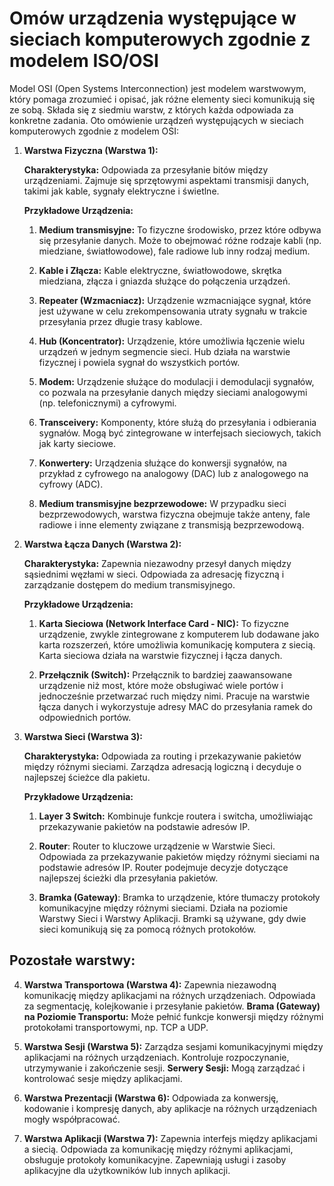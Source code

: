 # Omów urządzenia występujące w sieciach komputerowych zgodnie z modelem ISO/OSI

Model OSI (Open Systems Interconnection) jest modelem warstwowym, który pomaga zrozumieć i opisać, jak różne elementy sieci komunikują się ze sobą. Składa się z siedmiu warstw, z których każda odpowiada za konkretne zadania. Oto omówienie urządzeń występujących w sieciach komputerowych zgodnie z modelem OSI:

1.  **Warstwa Fizyczna (Warstwa 1):**

    **Charakterystyka:** Odpowiada za przesyłanie bitów między urządzeniami. Zajmuje się sprzętowymi aspektami transmisji danych, takimi jak kable, sygnały elektryczne i świetlne.

    **Przykładowe Urządzenia:**

    1. **Medium transmisyjne:** To fizyczne środowisko, przez które odbywa się przesyłanie danych. Może to obejmować różne rodzaje kabli (np. miedziane, światłowodowe), fale radiowe lub inny rodzaj medium.

    2. **Kable i Złącza:** Kable elektryczne, światłowodowe, skrętka miedziana, złącza i gniazda służące do połączenia urządzeń.

    3. **Repeater (Wzmacniacz):** Urządzenie wzmacniające sygnał, które jest używane w celu zrekompensowania utraty sygnału w trakcie przesyłania przez długie trasy kablowe.

    4. **Hub (Koncentrator):** Urządzenie, które umożliwia łączenie wielu urządzeń w jednym segmencie sieci. Hub działa na warstwie fizycznej i powiela sygnał do wszystkich portów.

    5. **Modem:** Urządzenie służące do modulacji i demodulacji sygnałów, co pozwala na przesyłanie danych między sieciami analogowymi (np. telefonicznymi) a cyfrowymi.

    6. **Transceivery:** Komponenty, które służą do przesyłania i odbierania sygnałów. Mogą być zintegrowane w interfejsach sieciowych, takich jak karty sieciowe.

    7. **Konwertery:** Urządzenia służące do konwersji sygnałów, na przykład z cyfrowego na analogowy (DAC) lub z analogowego na cyfrowy (ADC).

    8. **Medium transmisyjne bezprzewodowe:** W przypadku sieci bezprzewodowych, warstwa fizyczna obejmuje także anteny, fale radiowe i inne elementy związane z transmisją bezprzewodową.

2.  **Warstwa Łącza Danych (Warstwa 2):**

    **Charakterystyka:** Zapewnia niezawodny przesył danych między sąsiednimi węzłami w sieci. Odpowiada za adresację fizyczną i zarządzanie dostępem do medium transmisyjnego.

    **Przykładowe Urządzenia:**

    1. **Karta Sieciowa (Network Interface Card - NIC):** To fizyczne urządzenie, zwykle zintegrowane z komputerem lub dodawane jako karta rozszerzeń, które umożliwia komunikację komputera z siecią. Karta sieciowa działa na warstwie fizycznej i łącza danych.

    2. **Przełącznik (Switch):** Przełącznik to bardziej zaawansowane urządzenie niż most, które może obsługiwać wiele portów i jednocześnie przetwarzać ruch między nimi. Pracuje na warstwie łącza danych i wykorzystuje adresy MAC do przesyłania ramek do odpowiednich portów.

3.  **Warstwa Sieci (Warstwa 3):**

    **Charakterystyka:** Odpowiada za routing i przekazywanie pakietów między różnymi sieciami. Zarządza adresacją logiczną i decyduje o najlepszej ścieżce dla pakietu.

    **Przykładowe Urządzenia:**

    1. **Layer 3 Switch:** Kombinuje funkcje routera i switcha, umożliwiając przekazywanie pakietów na podstawie adresów IP.

    2. **Router**: Router to kluczowe urządzenie w Warstwie Sieci. Odpowiada za przekazywanie pakietów między różnymi sieciami na podstawie adresów IP. Router podejmuje decyzje dotyczące najlepszej ścieżki dla przesyłania pakietów.

    3. **Bramka (Gateway)**: Bramka to urządzenie, które tłumaczy protokoły komunikacyjne między różnymi sieciami. Działa na poziomie Warstwy Sieci i Warstwy Aplikacji. Bramki są używane, gdy dwie sieci komunikują się za pomocą różnych protokołów.
   
Pozostałe warstwy:
---

4.  **Warstwa Transportowa (Warstwa 4):** Zapewnia niezawodną komunikację między aplikacjami na różnych urządzeniach. Odpowiada za segmentację, kolejkowanie i przesyłanie pakietów.
**Brama (Gateway) na Poziomie Transportu:** Może pełnić funkcje konwersji między różnymi protokołami transportowymi, np. TCP a UDP.

1.  **Warstwa Sesji (Warstwa 5):** Zarządza sesjami komunikacyjnymi między aplikacjami na różnych urządzeniach. Kontroluje rozpoczynanie, utrzymywanie i zakończenie sesji.
**Serwery Sesji:** Mogą zarządzać i kontrolować sesje między aplikacjami.

1.  **Warstwa Prezentacji (Warstwa 6):** Odpowiada za konwersję, kodowanie i kompresję danych, aby aplikacje na różnych urządzeniach mogły współpracować.

2.  **Warstwa Aplikacji (Warstwa 7):** Zapewnia interfejs między aplikacjami a siecią. Odpowiada za komunikację między różnymi aplikacjami, obsługuje protokoły komunikacyjne. Zapewniają usługi i zasoby aplikacyjne dla użytkowników lub innych aplikacji.
